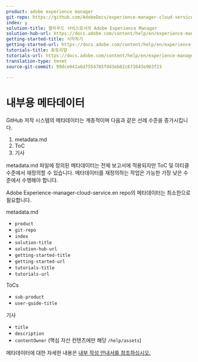 ```yaml
---
product: adobe experience manager
git-repo: https://github.com/AdobeDocs/experience-manager-cloud-service.en
index: y
solution-title: 클라우드 서비스로서의 Adobe Experience Manager
solution-hub-url: https://docs.adobe.com/content/help/en/experience-manager-cloud-service/landing/home.html
getting-started-title: 시작하기
getting-started-url: https://docs.adobe.com/content/help/en/experience-manager-cloud-service/overview/home.html
tutorials-title: 튜토리얼
tutorials-url: https://docs.adobe.com/content/help/en/experience-manager-learn/cloud-service/overview.html
translation-type: tm+mt
source-git-commit: 99dce041a6d7554785fd43eb82c671643e903f23

---
```



# 내부용 메타데이터

GitHub 저작 시스템의 메타데이터는 계층적이며 다음과 같은 선례 수준을 증가시킵니다.

1. metadata.md
1. ToC
1. 기사

metadata.md 파일에 정의된 메타데이터는 전체 보고서에 적용되지만 ToC 및 아티클 수준에서 재정의할 수 있습니다. 메타데이터를 재정의하는 작업은 가능한 가장 낮은 수준에서 수행해야 합니다.

Adobe Experience-manager-cloud-service.en repo의 메타데이터는 최소한으로 필요합니다.

metadata.md

* `product`
* `git-repo`
* `index`
* `solution-title`
* `solution-hub-url`
* `getting-started-title`
* `getting-started-url`
* `tutorials-title`
* `tutorials-url`

ToCs

* `sub-product`
* `user-guide-title`

기사

* `title`
* `description`
* `contentOwner` (핵심 자산 컨텐츠에만 해당 `/help/assets`)

메타데이터에 대한 자세한 내용은 [내부 작성 안내서를 참조하십시오.](https://docs.adobe.com/help/en/collaborative-doc-instructions/collaboration-guide/markdown/metadata.html#solution-metadata)